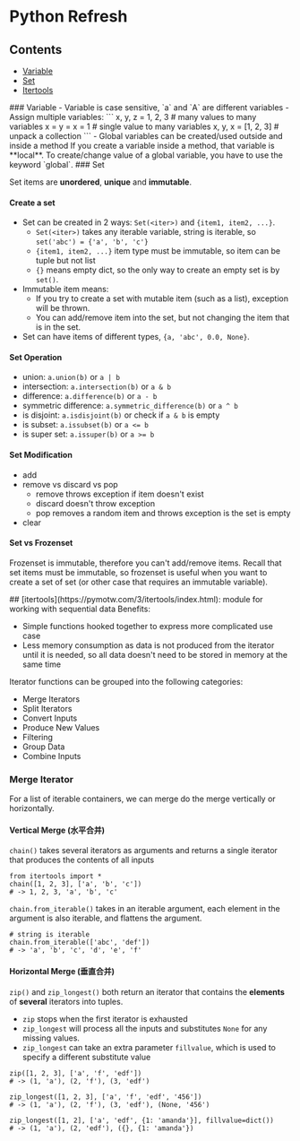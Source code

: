 # Python Refresh

## Contents
 - [Variable](#variable) 
 - [Set](#set) 
 - [Itertools](#itertools)

<a name="variable">
### Variable
</a>
- Variable is case sensitive, `a` and `A` are different variables
- Assign multiple variables: 
  ```
  x, y, z = 1, 2, 3   # many values to many variables
  x = y = x = 1       # single value to many variables
  x, y, x = [1, 2, 3] # unpack a collection
  ```
- Global variables can be created/used outside and inside a method
  If you create a variable inside a method, that variable is **local**.
  To create/change value of a global variable, you have to use the keyword `global`.

<a name="set">
### Set
</a>

Set items are **unordered**, **unique** and **immutable**.
#### Create a set
- Set can be created in 2 ways: `Set(<iter>)` and `{item1, item2, ...}`.
  - `Set(<iter>)` takes any iterable variable, string is iterable, so `set('abc') = {'a', 'b', 'c'}`
  - `{item1, item2, ...}` item type must be immutable, so item can be tuple but not list
  - `{}` means empty dict, so the only way to create an empty set is by `set()`.
- Immutable item means: 
  - If you try to create a set with mutable item (such as a list), exception will be thrown.
  - You can add/remove item into the set, but not changing the item that is in the set.
- Set can have items of different types, `{a, 'abc', 0.0, None}`.
#### Set Operation
- union: `a.union(b)` or `a | b`
- intersection: `a.intersection(b)` or `a & b`
- difference: `a.difference(b)` or `a - b`
- symmetric difference: `a.symmetric_difference(b)` or `a ^ b`
- is disjoint: `a.isdisjoint(b)` or check if `a & b` is empty
- is subset: `a.issubset(b)` or `a <= b`
- is super set: `a.issuper(b)` or `a >= b`
#### Set Modification
- add
- remove vs discard vs pop
  - remove throws exception if item doesn't exist
  - discard doesn't throw exception
  - pop removes a random item and throws exception is the set is empty
- clear

#### Set vs Frozenset
Frozenset is immutable, therefore you can't add/remove items. Recall that set items must be immutable, so frozenset is useful when you want to create a set of set (or other case that requires an immutable variable).

<a name="itertools">
## [itertools](https://pymotw.com/3/itertools/index.html): module for working with sequential data
</a>
Benefits:

- Simple functions hooked together to express more complicated use case
- Less memory consumption as data is not produced from the iterator until it is needed, so all data doesn't need to be stored in memory at the same time

Iterator functions can be grouped into the following categories:

- Merge Iterators
- Split Iterators
- Convert Inputs
- Produce New Values
- Filtering
- Group Data
- Combine Inputs

### Merge Iterator
For a list of iterable containers, we can merge do the merge vertically or horizontally.

#### Vertical Merge (水平合并)

`chain()` takes several iterators as arguments and returns a single iterator that produces the contents of all inputs

```
from itertools import *
chain([1, 2, 3], ['a', 'b', 'c'])
# -> 1, 2, 3, 'a', 'b', 'c'
```
`chain.from_iterable()` takes in an iterable argument, each element in the argument is also iterable, and flattens the argument.

```
# string is iterable
chain.from_iterable(['abc', 'def'])
# -> 'a', 'b', 'c', 'd', 'e', 'f'
```

#### Horizontal Merge (垂直合并)

`zip()` and `zip_longest()` both return an iterator that contains the **elements** of **several** iterators into tuples.

- `zip` stops when the first iterator is exhausted
- `zip_longest` will process all the inputs and substitutes `None` for any missing values.
- `zip_longest` can take an extra parameter `fillvalue`, which is used to specify a different substitute value

```
zip([1, 2, 3], ['a', 'f', 'edf'])
# -> (1, 'a'), (2, 'f'), (3, 'edf')

zip_longest([1, 2, 3], ['a', 'f', 'edf', '456'])
# -> (1, 'a'), (2, 'f'), (3, 'edf'), (None, '456')

zip_longest([1, 2], ['a', 'edf', {1: 'amanda'}], fillvalue=dict())
# -> (1, 'a'), (2, 'edf'), ({}, {1: 'amanda'})
```








